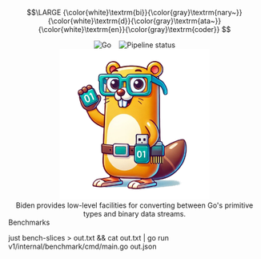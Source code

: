 $$\LARGE {\color{white}\textrm{bi}}{\color{gray}\textrm{nary~}}{\color{white}\textrm{d}}{\color{gray}\textrm{ata~}}{\color{white}\textrm{en}}{\color{gray}\textrm{coder}} $$

<div align="center">
    <img src="https://img.shields.io/badge/Written_In-Go-00acd7?style=for-the-badge&logo=go" alt="Go" style="height: 28px;" />
    &nbsp;&nbsp;
    <img src="https://github.com/DasPoet/biden/actions/workflows/go.yml/badge.svg?branch=master" alt="Pipeline status" style="height: 28px;" />
</div>

<div align="center">
    <img width="300" src="/assets/logo.png" alt="logo" />
</div>

<div align="center">
    Biden provides low-level facilities for converting between Go's primitive types and binary data streams.
</div

## Benchmarks

just bench-slices > out.txt && cat out.txt | go run v1/internal/benchmark/cmd/main.go out.json

